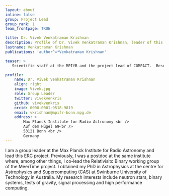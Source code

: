 ```yaml
---
layout: about
inline: false
group: Project Lead
group_rank: 1
team_frontpage: TRUE

title: Dr. Vivek Venkatraman Krishnan
description: Profile of Dr. Vivek Venkatraman Krishnan, leader of this ERC project.
lastname: Venkatraman Krishnan
publications: 'author^=*Venkatraman Krishnan'

teaser: >
   Scientific staff at the MPIfR and the project lead of COMPACT.  Research interests: Neutron stars, tests of gravity, signal processing and high performance computing.

profile:
    name: Dr. Vivek Venkatraman Krishnan
    align: right
    image: Vivek.jpg
    role: Group Leader
    twitter: vivekvenkris
    github: vivekvenkris
    orcid: 0000-0001-9518-9819
    email: vkrishnan@mpifr-bonn.mpg.de
    address: >
        Max Planck Institute for Radio Astronomy <br />
        Auf dem Hügel 69<br />
        53121 Bonn <br />
        Germany
---
```


I am a group leader at the Max Planck Institute for Radio Astronomy and lead this ERC project. Previously, I was a postdoc at the same institute where, among other things, I co-lead the Relativisitc Binary working group of the MeerTime project. I obtained my PhD in Astrophysics at the centre for Astrophysics and Supercomputing (CAS) at Swinburne University of Technology in Australia. 
    My research interests include neutron stars, binary systems, tests of gravity, signal processing and high performance computing.
